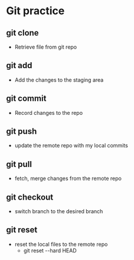 # Git practice

## git clone
- Retrieve file from git repo

## git add
- Add the changes to the staging area

## git commit
- Record changes to the repo

## git push
- update the remote repo with my local commits

## git pull
- fetch, merge changes from the remote repo

## git checkout
- switch branch to the desired branch

## git reset
- reset the local files to the remote repo
  - git reset --hard HEAD

